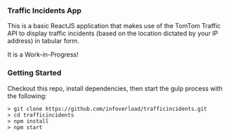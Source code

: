 ### Traffic Incidents App

This is a basic ReactJS application that makes use of the TomTom Traffic API to display traffic incidents (based on the location dictated by your IP address) in tabular form. 

It is a Work-in-Progress!


### Getting Started
Checkout this repo, install dependencies, then start the gulp process with the following:

```
> git clone https://github.com/infoverload/trafficincidents.git
> cd trafficincidents
> npm install
> npm start
```
